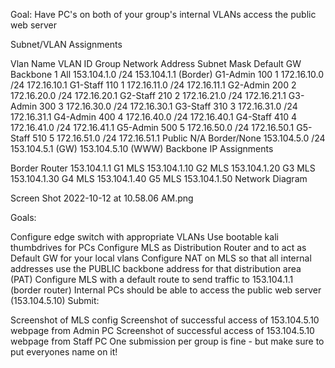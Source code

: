 Goal: Have PC's on both of your group's internal VLANs access the public web server

Subnet/VLAN Assignments

Vlan Name	VLAN ID	Group	Network Address	Subnet Mask	Default GW
Backbone	1	All	153.104.1.0	/24	153.104.1.1 (Border)
G1-Admin	100	1	172.16.10.0	/24	172.16.10.1
G1-Staff	110	1	172.16.11.0	/24	172.16.11.1
G2-Admin	200	2	172.16.20.0	/24	172.16.20.1
G2-Staff	210	2	172.16.21.0	/24	172.16.21.1
G3-Admin	300	3	172.16.30.0	/24	172.16.30.1
G3-Staff	310	3	172.16.31.0	/24	172.16.31.1
G4-Admin	400	4	172.16.40.0	/24	172.16.40.1
G4-Staff	410	4	172.16.41.0	/24	172.16.41.1
G5-Admin	500	5	172.16.50.0	/24	172.16.50.1
G5-Staff	510	5	172.16.51.0	/24	172.16.51.1
Public	N/A	Border/None	153.104.5.0	/24	153.104.5.1 (GW) 153.104.5.10 (WWW)
Backbone IP Assignments

Border Router	153.104.1.1
G1 MLS	153.104.1.10
G2 MLS	153.104.1.20
G3 MLS	153.104.1.30
G4 MLS	153.104.1.40
G5 MLS	153.104.1.50
Network Diagram

Screen Shot 2022-10-12 at 10.58.06 AM.png

 

Goals:

Configure edge switch with appropriate VLANs
Use bootable kali thumbdrives for PCs
Configure MLS as Distribution Router and to act as Default GW for your local vlans
Configure NAT on MLS so that all internal addresses use the PUBLIC backbone address for that distribution area (PAT)
Configure MLS with a default route to send traffic to 153.104.1.1 (border router)
Internal PCs should be able to access the public web server (153.104.5.10)
Submit:

Screenshot of MLS config
Screenshot of successful access of 153.104.5.10 webpage from Admin PC
Screenshot of successful access of 153.104.5.10 webpage from Staff PC
One submission per group is fine - but make sure to put everyones name on it!